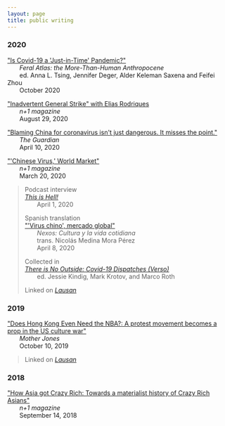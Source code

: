 ```yaml
---
layout: page
title: public writing
---
```


### 2020

["Is Covid-19 a 'Just-in-Time' Pandemic?"](https://feralatlas.supdigital.org/poster/is-covid-19-a-just-in-time-pandemic)  
&nbsp;&nbsp;&nbsp;&nbsp;&nbsp;&nbsp; *Feral Atlas: the More-Than-Human Anthropocene*   
&nbsp;&nbsp;&nbsp;&nbsp;&nbsp;&nbsp; ed. Anna L. Tsing, Jennifer Deger, Alder Keleman Saxena and Feifei Zhou  
&nbsp;&nbsp;&nbsp;&nbsp;&nbsp;&nbsp; October 2020

["Inadvertent General Strike" with Elias Rodriques](https://nplusonemag.com/online-only/online-only/inadvertent-general-strike/)  
&nbsp;&nbsp;&nbsp;&nbsp;&nbsp;&nbsp; *n+1 magazine*   
&nbsp;&nbsp;&nbsp;&nbsp;&nbsp;&nbsp; August 29, 2020

["Blaming China for coronavirus isn't just dangerous. It misses the point."](https://www.theguardian.com/commentisfree/2020/apr/10/blaming-china-coronavirus-pandemic-capitalist-globalisation-scapegoat)  
&nbsp;&nbsp;&nbsp;&nbsp;&nbsp;&nbsp; *The Guardian*  
&nbsp;&nbsp;&nbsp;&nbsp;&nbsp;&nbsp; April 10, 2020  

["'Chinese Virus,' World Market"](https://nplusonemag.com/online-only/online-only/chinese-virus-world-market/)  
&nbsp;&nbsp;&nbsp;&nbsp;&nbsp;&nbsp; *n+1 magazine*  
&nbsp;&nbsp;&nbsp;&nbsp;&nbsp;&nbsp; March 20, 2020

> Podcast interview  
> *[This is Hell!](https://thisishell.com/interviews/1154-andrew-liu)*  
> &nbsp;&nbsp;&nbsp;&nbsp;&nbsp;&nbsp; April 1, 2020
> 	
> Spanish translation  
> ["'Virus chino', mercado global"](https://cultura.nexos.com.mx/?p=19586)  
> &nbsp;&nbsp;&nbsp;&nbsp;&nbsp;&nbsp; *Nexos: Cultura y la vida cotidiana*  
> &nbsp;&nbsp;&nbsp;&nbsp;&nbsp;&nbsp; trans. Nicolás Medina Mora Pérez  
> &nbsp;&nbsp;&nbsp;&nbsp;&nbsp;&nbsp; April 8, 2020
> 	
> Collected in  
> *[There is No Outside: Covid-19 Dispatches (Verso)](https://www.versobooks.com/books/3620-there-is-no-outside)*  
> &nbsp;&nbsp;&nbsp;&nbsp;&nbsp;&nbsp; ed. Jessie Kindig, Mark Krotov, and Marco Roth
> 	
> Linked on [*Lausan*](https://lausan.hk/2020/chinese-virus-world-market/)


### 2019

["Does Hong Kong Even Need the NBA?: A protest movement becomes a prop in the US culture war"](https://www.motherjones.com/politics/2019/10/does-hong-kong-even-need-the-nba/)  
&nbsp;&nbsp;&nbsp;&nbsp;&nbsp;&nbsp; *Mother Jones*  
&nbsp;&nbsp;&nbsp;&nbsp;&nbsp;&nbsp; October 10, 2019

> Linked on [*Lausan*](https://lausan.hk/2019/does-hong-kong-even-need-the-nba/) 

### 2018

["How Asia got Crazy Rich: Towards a materialist history of Crazy Rich Asians"](https://nplusonemag.com/online-only/online-only/how-asia-got-crazy-rich/)  
&nbsp;&nbsp;&nbsp;&nbsp;&nbsp;&nbsp; *n+1 magazine*  
&nbsp;&nbsp;&nbsp;&nbsp;&nbsp;&nbsp; September 14, 2018
